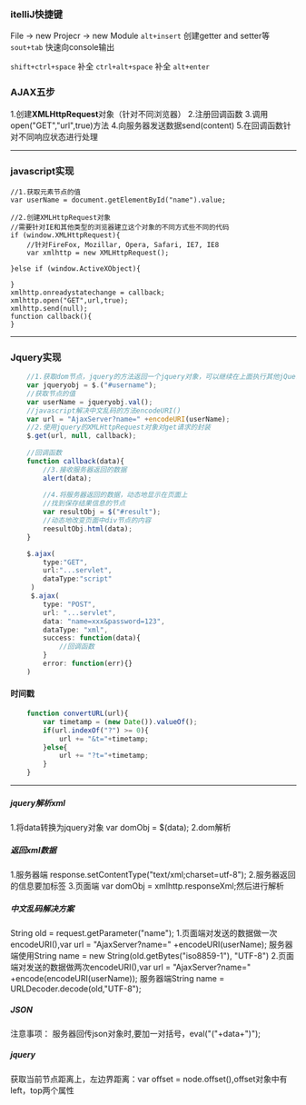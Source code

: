 ### itelliJ快捷键

File -> new Projecr -> new Module
`alt+insert` 创建getter and setter等
`sout+tab` 快速向console输出

`shift+ctrl+space`  补全
`ctrl+alt+space`  补全
`alt+enter`  

### AJAX五步

1.创建**XMLHttpRequest**对象（针对不同浏览器）
2.注册回调函数
3.调用open("GET","url",true)方法
4.向服务器发送数据send(content)
5.在回调函数针对不同响应状态进行处理

---
### javascript实现

    //1.获取元素节点的值
    var userName = document.getElementById("name").value;
    
    //2.创建XMLHttpRequest对象
    //需要针对IE和其他类型的浏览器建立这个对象的不同方式些不同的代码
    if (window.XMLHttpRequest){
        //针对FireFox, Mozillar, Opera, Safari, IE7, IE8
        var xmlhttp = new XMLHttpRequest();
    
    }else if (window.ActiveXObject){
        
    }
    xmlhttp.onreadystatechange = callback;
    xmlhttp.open("GET",url,true);
    xmlhttp.send(null);
    function callback(){
    }

---
### Jquery实现

```javascript
    //1.获取dom节点，jquery的方法返回一个jquery对象，可以继续在上面执行其他jQuery方法
    var jqueryobj = $.("#username");
    //获取节点的值
    var userName = jqueryobj.val();
    //javascript解决中文乱码的方法encodeURI()
    var url = "AjaxServer?name=" +encodeURI(userName);
    //2.使用jquery的XMLHttpRequest对象对get请求的封装
    $.get(url, null, callback);
    
    //回调函数
    function callback(data){
        //3.接收服务器返回的数据
        alert(data);
    
        //4.将服务器返回的数据，动态地显示在页面上
        //找到保存结果信息的节点
        var resultObj = $("#result");
        //动态地改变页面中div节点的内容
        reesultObj.html(data);
    }
```

```javascript
    $.ajax(
        type:"GET", 
        url:"...servlet",
        dataType:"script"
     )   
     $.ajax(
        type: "POST",
        url: "...servlet",
        data: "name=xxx&password=123",
        dataType: "xml",
        success: function(data){
            //回调函数
        }
        error: function(err){}
    )
```

#### 时间戳

```javascript
    function convertURL(url){
        var timetamp = (new Date()).valueOf();
        if(url.indexOf("?") >= 0){
            url += "&t="+timetamp;
        }else{
            url += "?t="+timetamp;
        }
    }
```
---


##### jquery解析xml

1.将data转换为jquery对象
    var domObj = $(data);
2.dom解析

##### 返回xml数据

1.服务器端 response.setContentType("text/xml;charset=utf-8");
2.服务器返回的信息要加标签
3.页面端 var domObj = xmlhttp.responseXml;然后进行解析

##### 中文乱码解决方案

String old = request.getParameter("name");
1.页面端对发送的数据做一次encodeURI(),var url = "AjaxServer?name=" +encodeURI(userName);
    服务器端使用String name = new String(old.getBytes("iso8859-1"), "UTF-8")
2.页面端对发送的数据做两次encodeURI(),var url = "AjaxServer?name=" +encode(encodeURI(userName));
    服务器端String name = URLDecoder.decode(old,"UTF-8");

##### JSON

注意事项：
    服务器回传json对象时,要加一对括号，eval("("+data+")");

##### jquery

获取当前节点距离上，左边界距离：var offset = node.offset(),offset对象中有left，top两个属性